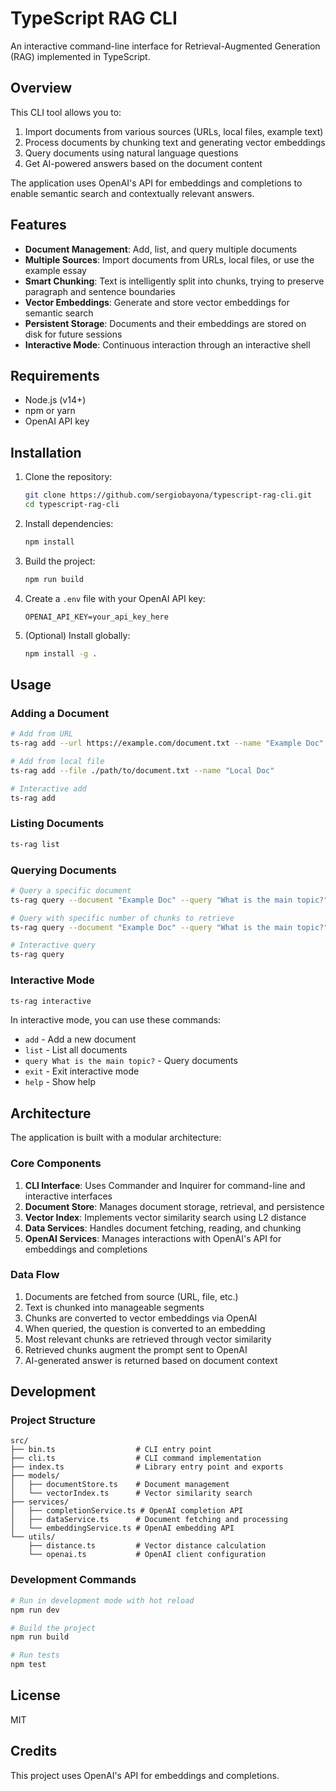 # TypeScript RAG CLI

An interactive command-line interface for Retrieval-Augmented Generation (RAG) implemented in TypeScript.

## Overview

This CLI tool allows you to:

1. Import documents from various sources (URLs, local files, example text)
2. Process documents by chunking text and generating vector embeddings
3. Query documents using natural language questions
4. Get AI-powered answers based on the document content

The application uses OpenAI's API for embeddings and completions to enable semantic search and contextually relevant answers.

## Features

- **Document Management**: Add, list, and query multiple documents
- **Multiple Sources**: Import documents from URLs, local files, or use the example essay
- **Smart Chunking**: Text is intelligently split into chunks, trying to preserve paragraph and sentence boundaries
- **Vector Embeddings**: Generate and store vector embeddings for semantic search
- **Persistent Storage**: Documents and their embeddings are stored on disk for future sessions
- **Interactive Mode**: Continuous interaction through an interactive shell

## Requirements

- Node.js (v14+)
- npm or yarn
- OpenAI API key

## Installation

1. Clone the repository:
   ```bash
   git clone https://github.com/sergiobayona/typescript-rag-cli.git
   cd typescript-rag-cli
   ```

2. Install dependencies:
   ```bash
   npm install
   ```

3. Build the project:
   ```bash
   npm run build
   ```

4. Create a `.env` file with your OpenAI API key:
   ```
   OPENAI_API_KEY=your_api_key_here
   ```

5. (Optional) Install globally:
   ```bash
   npm install -g .
   ```

## Usage

### Adding a Document

```bash
# Add from URL
ts-rag add --url https://example.com/document.txt --name "Example Doc"

# Add from local file
ts-rag add --file ./path/to/document.txt --name "Local Doc"

# Interactive add
ts-rag add
```

### Listing Documents

```bash
ts-rag list
```

### Querying Documents

```bash
# Query a specific document
ts-rag query --document "Example Doc" --query "What is the main topic?"

# Query with specific number of chunks to retrieve
ts-rag query --document "Example Doc" --query "What is the main topic?" --num-chunks 3

# Interactive query
ts-rag query
```

### Interactive Mode

```bash
ts-rag interactive
```

In interactive mode, you can use these commands:
- `add` - Add a new document
- `list` - List all documents
- `query What is the main topic?` - Query documents
- `exit` - Exit interactive mode
- `help` - Show help

## Architecture

The application is built with a modular architecture:

### Core Components

1. **CLI Interface**: Uses Commander and Inquirer for command-line and interactive interfaces
2. **Document Store**: Manages document storage, retrieval, and persistence
3. **Vector Index**: Implements vector similarity search using L2 distance
4. **Data Services**: Handles document fetching, reading, and chunking
5. **OpenAI Services**: Manages interactions with OpenAI's API for embeddings and completions

### Data Flow

1. Documents are fetched from source (URL, file, etc.)
2. Text is chunked into manageable segments
3. Chunks are converted to vector embeddings via OpenAI
4. When queried, the question is converted to an embedding
5. Most relevant chunks are retrieved through vector similarity
6. Retrieved chunks augment the prompt sent to OpenAI
7. AI-generated answer is returned based on document context

## Development

### Project Structure

```
src/
├── bin.ts                  # CLI entry point
├── cli.ts                  # CLI command implementation
├── index.ts                # Library entry point and exports
├── models/
│   ├── documentStore.ts    # Document management
│   └── vectorIndex.ts      # Vector similarity search
├── services/
│   ├── completionService.ts # OpenAI completion API
│   ├── dataService.ts      # Document fetching and processing
│   └── embeddingService.ts # OpenAI embedding API
└── utils/
    ├── distance.ts         # Vector distance calculation
    └── openai.ts           # OpenAI client configuration
```

### Development Commands

```bash
# Run in development mode with hot reload
npm run dev

# Build the project
npm run build

# Run tests
npm test
```

## License

MIT

## Credits

This project uses OpenAI's API for embeddings and completions.